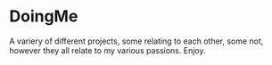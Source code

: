 # DoingMe
A variery of different projects, some relating to each other, some not, however they all relate to my various passions. Enjoy.
